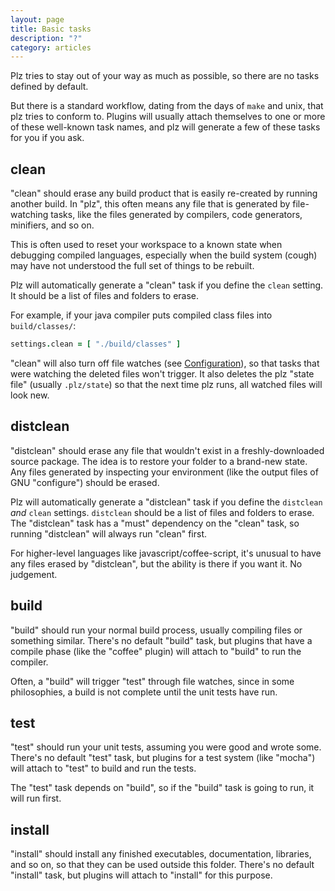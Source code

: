 ```yaml
---
layout: page
title: Basic tasks
description: "?"
category: articles
---
```


Plz tries to stay out of your way as much as possible, so there are no tasks defined by default.

But there is a standard workflow, dating from the days of `make` and unix, that plz tries to conform to. Plugins will usually attach themselves to one or more of these well-known task names, and plz will generate a few of these tasks for you if you ask.


## <a name="clean"></a> clean

"clean" should erase any build product that is easily re-created by running another build. In "plz", this often means any file that is generated by file-watching tasks, like the files generated by compilers, code generators, minifiers, and so on.

This is often used to reset your workspace to a known state when debugging compiled languages, especially when the build system (cough) may have not understood the full set of things to be rebuilt.

Plz will automatically generate a "clean" task if you define the `clean` setting. It should be a list of files and folders to erase.

For example, if your java compiler puts compiled class files into `build/classes/`:

```coffeescript
settings.clean = [ "./build/classes" ]
```

"clean" will also turn off file watches (see [Configuration](./available-functions.html#configuration)), so that tasks that were watching the deleted files won't trigger. It also deletes the plz "state file" (usually `.plz/state`) so that the next time plz runs, all watched files will look new.


## <a name="distclean"></a> distclean

"distclean" should erase any file that wouldn't exist in a freshly-downloaded source package. The idea is to restore your folder to a brand-new state. Any files generated by inspecting your environment (like the output files of GNU "configure") should be erased.

Plz will automatically generate a "distclean" task if you define the `distclean` *and* `clean` settings. `distclean` should be a list of files and folders to erase. The "distclean" task has a "must" dependency on the "clean" task, so running "distclean" will always run "clean" first.

For higher-level languages like javascript/coffee-script, it's unusual to have any files erased by "distclean", but the ability is there if you want it. No judgement.


## <a name="build"></a> build

"build" should run your normal build process, usually compiling files or something similar. There's no default "build" task, but plugins that have a compile phase (like the "coffee" plugin) will attach to "build" to run the compiler.

Often, a "build" will trigger "test" through file watches, since in some philosophies, a build is not complete until the unit tests have run.


## <a name="test"></a> test

"test" should run your unit tests, assuming you were good and wrote some. There's no default "test" task, but plugins for a test system (like "mocha") will attach to "test" to build and run the tests.

The "test" task depends on "build", so if the "build" task is going to run, it will run first.


## <a name="install"></a> install

"install" should install any finished executables, documentation, libraries, and so on, so that they can be used outside this folder. There's no default "install" task, but plugins will attach to "install" for this purpose.


